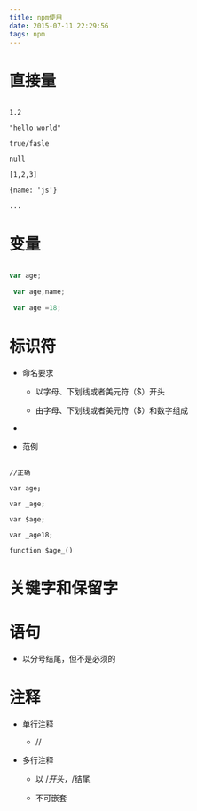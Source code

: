 ```yaml
---
title: npm使用
date: 2015-07-11 22:29:56
tags: npm
---
```


# 直接量

```

1.2

"hello world"

true/fasle

null

[1,2,3]

{name: 'js'}

...

```

# 变量

```js

var age;

 var age,name;

 var age =18;

```

# 标识符

+ 命名要求

    - 以字母、下划线或者美元符（$）开头

    - 由字母、下划线或者美元符（$）和数字组成

+

+ 范例

```

//正确

var age;

var _age;

var $age;

var _age18;

function $age_()

```

#  关键字和保留字

# 语句

+ 以分号结尾，但不是必须的

# 注释

+ 单行注释

    - //

+ 多行注释

    - 以 /*开头，*/结尾

    - 不可嵌套

